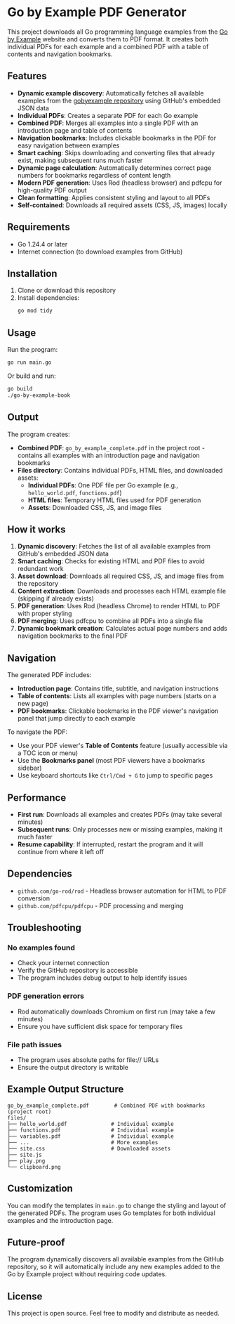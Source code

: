 # Go by Example PDF Generator

This project downloads all Go programming language examples from the [Go by Example](https://gobyexample.com) website and converts them to PDF format. It creates both individual PDFs for each example and a combined PDF with a table of contents and navigation bookmarks.

## Features

- **Dynamic example discovery**: Automatically fetches all available examples from the [gobyexample repository](https://github.com/mmcgrana/gobyexample) using GitHub's embedded JSON data
- **Individual PDFs**: Creates a separate PDF for each Go example
- **Combined PDF**: Merges all examples into a single PDF with an introduction page and table of contents
- **Navigation bookmarks**: Includes clickable bookmarks in the PDF for easy navigation between examples
- **Smart caching**: Skips downloading and converting files that already exist, making subsequent runs much faster
- **Dynamic page calculation**: Automatically determines correct page numbers for bookmarks regardless of content length
- **Modern PDF generation**: Uses Rod (headless browser) and pdfcpu for high-quality PDF output
- **Clean formatting**: Applies consistent styling and layout to all PDFs
- **Self-contained**: Downloads all required assets (CSS, JS, images) locally

## Requirements

- Go 1.24.4 or later
- Internet connection (to download examples from GitHub)

## Installation

1. Clone or download this repository
2. Install dependencies:
   ```bash
   go mod tidy
   ```

## Usage

Run the program:
```bash
go run main.go
```

Or build and run:
```bash
go build
./go-by-example-book
```

## Output

The program creates:

- **Combined PDF**: `go_by_example_complete.pdf` in the project root - contains all examples with an introduction page and navigation bookmarks
- **Files directory**: Contains individual PDFs, HTML files, and downloaded assets:
  - **Individual PDFs**: One PDF file per Go example (e.g., `hello_world.pdf`, `functions.pdf`)
  - **HTML files**: Temporary HTML files used for PDF generation
  - **Assets**: Downloaded CSS, JS, and image files

## How it works

1. **Dynamic discovery**: Fetches the list of all available examples from GitHub's embedded JSON data
2. **Smart caching**: Checks for existing HTML and PDF files to avoid redundant work
3. **Asset download**: Downloads all required CSS, JS, and image files from the repository
4. **Content extraction**: Downloads and processes each HTML example file (skipping if already exists)
5. **PDF generation**: Uses Rod (headless Chrome) to render HTML to PDF with proper styling
6. **PDF merging**: Uses pdfcpu to combine all PDFs into a single file
7. **Dynamic bookmark creation**: Calculates actual page numbers and adds navigation bookmarks to the final PDF

## Navigation

The generated PDF includes:

- **Introduction page**: Contains title, subtitle, and navigation instructions
- **Table of contents**: Lists all examples with page numbers (starts on a new page)
- **PDF bookmarks**: Clickable bookmarks in the PDF viewer's navigation panel that jump directly to each example

To navigate the PDF:
- Use your PDF viewer's **Table of Contents** feature (usually accessible via a TOC icon or menu)
- Use the **Bookmarks panel** (most PDF viewers have a bookmarks sidebar)
- Use keyboard shortcuts like `Ctrl/Cmd + G` to jump to specific pages

## Performance

- **First run**: Downloads all examples and creates PDFs (may take several minutes)
- **Subsequent runs**: Only processes new or missing examples, making it much faster
- **Resume capability**: If interrupted, restart the program and it will continue from where it left off

## Dependencies

- `github.com/go-rod/rod` - Headless browser automation for HTML to PDF conversion
- `github.com/pdfcpu/pdfcpu` - PDF processing and merging

## Troubleshooting

### No examples found
- Check your internet connection
- Verify the GitHub repository is accessible
- The program includes debug output to help identify issues

### PDF generation errors
- Rod automatically downloads Chromium on first run (may take a few minutes)
- Ensure you have sufficient disk space for temporary files

### File path issues
- The program uses absolute paths for file:// URLs
- Ensure the output directory is writable

## Example Output Structure

```
go_by_example_complete.pdf        # Combined PDF with bookmarks (project root)
files/
├── hello_world.pdf              # Individual example
├── functions.pdf                # Individual example
├── variables.pdf                # Individual example
├── ...                          # More examples
├── site.css                     # Downloaded assets
├── site.js
├── play.png
└── clipboard.png
```

## Customization

You can modify the templates in `main.go` to change the styling and layout of the generated PDFs. The program uses Go templates for both individual examples and the introduction page.

## Future-proof

The program dynamically discovers all available examples from the GitHub repository, so it will automatically include any new examples added to the Go by Example project without requiring code updates.

## License

This project is open source. Feel free to modify and distribute as needed.
